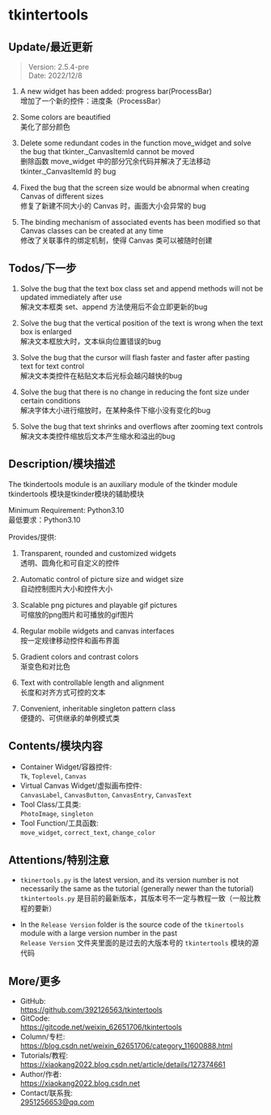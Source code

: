 **tkintertools**
================

Update/最近更新
-------------------
> Version: 2.5.4-pre  
> Date: 2022/12/8

1. A new widget has been added: progress bar(ProcessBar)  
增加了一个新的控件：进度条（ProcessBar）

2. Some colors are beautified  
美化了部分颜色

3. Delete some redundant codes in the function move_widget and solve the bug that tkinter._CanvasItemId cannot be moved  
删除函数 move_widget 中的部分冗余代码并解决了无法移动 tkinter._CanvasItemId 的 bug

4. Fixed the bug that the screen size would be abnormal when creating Canvas of different sizes  
修复了新建不同大小的 Canvas 时，画面大小会异常的 bug

5. The binding mechanism of associated events has been modified so that Canvas classes can be created at any time  
修改了关联事件的绑定机制，使得 Canvas 类可以被随时创建

Todos/下一步
----------

1. Solve the bug that the text box class set and append methods will not be updated immediately after use  
解决文本框类 set、append 方法使用后不会立即更新的bug

2. Solve the bug that the vertical position of the text is wrong when the text box is enlarged  
解决文本框放大时，文本纵向位置错误的bug

3. Solve the bug that the cursor will flash faster and faster after pasting text for text control  
解决文本类控件在粘贴文本后光标会越闪越快的bug

4. Solve the bug that there is no change in reducing the font size under certain conditions  
解决字体大小进行缩放时，在某种条件下缩小没有变化的bug

5. Solve the bug that text shrinks and overflows after zooming text controls  
解决文本类控件缩放后文本产生缩水和溢出的bug

Description/模块描述
-------------------

The tkindertools module is an auxiliary module of the tkinder module  
tkindertools 模块是tkinder模块的辅助模块

Minimum Requirement: Python3.10  
最低要求：Python3.10

Provides/提供:
1. Transparent, rounded and customized widgets  
透明、圆角化和可自定义的控件

2. Automatic control of picture size and widget size  
自动控制图片大小和控件大小

3. Scalable png pictures and playable gif pictures  
可缩放的png图片和可播放的gif图片

4. Regular mobile widgets and canvas interfaces  
按一定规律移动控件和画布界面

5. Gradient colors and contrast colors  
渐变色和对比色

6. Text with controllable length and alignment  
长度和对齐方式可控的文本

7. Convenient, inheritable singleton pattern class  
便捷的、可供继承的单例模式类

Contents/模块内容
----------------

* Container Widget/容器控件:  
`Tk`, `Toplevel`, `Canvas`
* Virtual Canvas Widget/虚拟画布控件:  
`CanvasLabel`, `CanvasButton`, `CanvasEntry`, `CanvasText`
* Tool Class/工具类:  
`PhotoImage`, `singleton`
* Tool Function/工具函数:  
`move_widget`, `correct_text`, `change_color`

Attentions/特别注意
------------------

* `tkinertools.py` is the latest version, and its version number is not necessarily the same as the tutorial (generally newer than the tutorial)  
`tkintertools.py` 是目前的最新版本，其版本号不一定与教程一致（一般比教程的要新）

* In the `Release Version` folder is the source code of the `tkinertools` module with a large version number in the past  
`Release Version` 文件夹里面的是过去的大版本号的 `tkintertools` 模块的源代码

More/更多
--------

* GitHub:  
https://github.com/392126563/tkintertools
* GitCode:  
https://gitcode.net/weixin_62651706/tkintertools
* Column/专栏:  
https://blog.csdn.net/weixin_62651706/category_11600888.html
* Tutorials/教程:  
https://xiaokang2022.blog.csdn.net/article/details/127374661
* Author/作者:  
https://xiaokang2022.blog.csdn.net
* Contact/联系我:  
2951256653@qq.com
